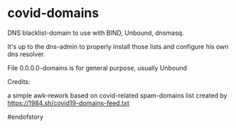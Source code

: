 # covid-domains

DNS blacklist-domain to use with BIND, Unbound, dnsmasq.

It's up to the dns-admin to properly install those lists and configure his own dns resolver.

File 0.0.0.0-domains is for general purpose, usually Unbound


Credits:

a simple awk-rework based on covid-related spam-domains list created by https://1984.sh/covid19-domains-feed.txt

#endofstory
